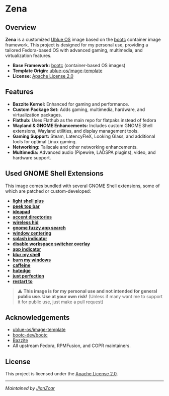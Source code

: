 # Zena

## Overview

**Zena** is a customized [Ublue OS](https://github.com/ublue-os) image based on the [bootc](https://github.com/bootc-dev/bootc) container image framework. This project is designed for my personal use, providing a tailored Fedora-based OS with advanced gaming, multimedia, and virtualization features.

- **Base Framework:** [bootc](https://github.com/bootc-dev/bootc) (container-based OS images)
- **Template Origin:** [ublue-os/image-template](https://github.com/ublue-os/image-template)
- **License:** [Apache License 2.0](LICENSE)

## Features

- **Bazzite Kernel:** Enhanced for gaming and performance.
- **Custom Package Set:** Adds gaming, multimedia, hardware, and virtualization packages.
- **Flathub:** Uses Flathub as the main repo for flatpaks instead of fedora
- **Wayland & GNOME Enhancements:** Includes custom GNOME Shell extensions, Wayland utilities, and display management tools.
- **Gaming Support:** Steam, LatencyFleX, Looking Glass, and additional tools for optimal Linux gaming.
- **Networking:** Tailscale and other networking enhancements.
- **Multimedia:** Advanced audio (Pipewire, LADSPA plugins), video, and hardware support.

## Used GNOME Shell Extensions

This image comes bundled with several GNOME Shell extensions, some of which are patched or custom-developed:

- [**light shell plus**](https://github.com/JianZcar/light-shell-plus)
- [**peek top bar**](https://github.com/JianZcar/peek-top-bar)
- [**ideapad**](https://extensions.gnome.org/extension/2992/ideapad/)
- [**accent directories**](https://extensions.gnome.org/extension/7535/accent-directories/)
- [**wireless hid**](https://extensions.gnome.org/extension/4228/wireless-hid/)
- [**gnome fuzzy app search**](https://extensions.gnome.org/extension/3956/gnome-fuzzy-app-search/)
- [**window centering**](https://extensions.gnome.org/extension/8087/window-centering/)
- [**splash indicator**](https://extensions.gnome.org/extension/8187/splash-indicator/)
- [**disable workspace switcher overlay**](https://extensions.gnome.org/extension/6358/disable-workspace-switcher-overlay/)
- [**app indicator**](https://extensions.gnome.org/extension/615/appindicator-support/)
- [**blur my shell**](https://extensions.gnome.org/extension/3193/blur-my-shell/)
- [**burn my windows**](https://extensions.gnome.org/extension/4679/burn-my-windows/)
- [**caffeine**](https://extensions.gnome.org/extension/517/caffeine/)
- [**hotedge**](https://extensions.gnome.org/extension/4222/hot-edge/)
- [**just perfection**](https://extensions.gnome.org/extension/3843/just-perfection/)
- [**restart to**](https://extensions.gnome.org/extension/7215/restart-to/)

> ⚠️ **This image is for my personal use and not intended for general public use. Use at your own risk!**
(Unless if many want me to support it for public use, just make a pull request)

## Acknowledgements

- [ublue-os/image-template](https://github.com/ublue-os/image-template)
- [bootc-dev/bootc](https://github.com/bootc-dev/bootc)
- [Bazzite](https://github.com/bazzite-org/bazzite)
- All upstream Fedora, RPMFusion, and COPR maintainers.

## License

This project is licensed under the [Apache License 2.0](LICENSE).

---
*Maintained by [JianZcar](https://github.com/JianZcar)*
